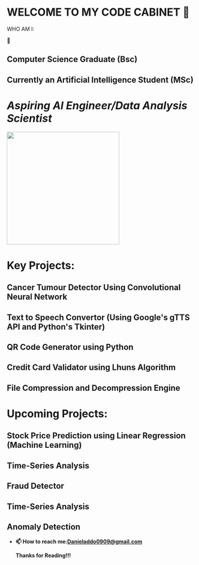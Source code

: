 
<h1><strong>WELCOME TO MY CODE  CABINET 👋</strong></h1>


  WHO AM I:

  🔭 <h2>Computer Science Graduate (Bsc) </h2>
 
 <h2> Currently an Artificial Intelligence Student (MSc) </h2>

  <div text-align= "center" padding="1px">
    <h1><em><b>Aspiring AI Engineer/Data Analysis Scientist </em></h1>
      <img src = "https://media.giphy.com/media/1vZfYEoSIVikodzZKJ/giphy.gif" text-align = "center" width="300">
  </div>
  
  <!--Projects-->
  <div class = "header" text-align= "center" padding="1px">
    <h1>  Key Projects:</h1>
     <h2> Cancer Tumour Detector Using Convolutional Neural Network </h2>
     <h2>Text to Speech Convertor (Using Google's gTTS API and Python's Tkinter) </h2>
     <h2> QR Code Generator using Python</h2>
     <h2> Credit Card Validator using Lhuns Algorithm </h2>
     <h2> File Compression and Decompression Engine </h2>
  
  </div>
  <div class = "header" text-align= "center" padding="1px">
    <h1>  Upcoming Projects:</h1>
    <h2>  Stock Price Prediction using Linear Regression (Machine Learning)</h2>
    <h2> Time-Series Analysis </h2>
    <h2> Fraud Detector  </h2>
    <h2> Time-Series Analysis </h2>
    <h2> Anomaly Detection  </h2>
  </div>

  

 
- 📫 How to reach me:Danieladdo0909@gmail.com

  Thanks for Reading!!!
